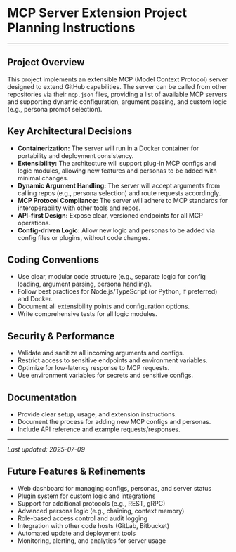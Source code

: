 # MCP Server Extension Project Planning Instructions

---

## Project Overview

This project implements an extensible MCP (Model Context Protocol) server designed to extend GitHub capabilities. The server can be called from other repositories via their `mcp.json` files, providing a list of available MCP servers and supporting dynamic configuration, argument passing, and custom logic (e.g., persona prompt selection).

## Key Architectural Decisions

- **Containerization:** The server will run in a Docker container for portability and deployment consistency.
- **Extensibility:** The architecture will support plug-in MCP configs and logic modules, allowing new features and personas to be added with minimal changes.
- **Dynamic Argument Handling:** The server will accept arguments from calling repos (e.g., persona selection) and route requests accordingly.
- **MCP Protocol Compliance:** The server will adhere to MCP standards for interoperability with other tools and repos.
- **API-first Design:** Expose clear, versioned endpoints for all MCP operations.
- **Config-driven Logic:** Allow new logic and personas to be added via config files or plugins, without code changes.

## Coding Conventions

- Use clear, modular code structure (e.g., separate logic for config loading, argument parsing, persona handling).
- Follow best practices for Node.js/TypeScript (or Python, if preferred) and Docker.
- Document all extensibility points and configuration options.
- Write comprehensive tests for all logic modules.

## Security & Performance

- Validate and sanitize all incoming arguments and configs.
- Restrict access to sensitive endpoints and environment variables.
- Optimize for low-latency response to MCP requests.
- Use environment variables for secrets and sensitive configs.

## Documentation

- Provide clear setup, usage, and extension instructions.
- Document the process for adding new MCP configs and personas.
- Include API reference and example requests/responses.

---

_Last updated: 2025-07-09_

## Future Features & Refinements

- Web dashboard for managing configs, personas, and server status
- Plugin system for custom logic and integrations
- Support for additional protocols (e.g., REST, gRPC)
- Advanced persona logic (e.g., chaining, context memory)
- Role-based access control and audit logging
- Integration with other code hosts (GitLab, Bitbucket)
- Automated update and deployment tools
- Monitoring, alerting, and analytics for server usage
